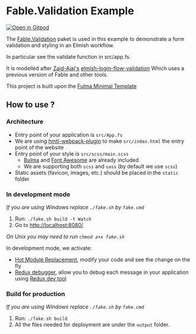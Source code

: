 # Fable.Validation Example

[![Open in Gitpod](https://gitpod.io/button/open-in-gitpod.svg)](https://gitpod.io/#https://github.com/CraigChamberlain/fable-validation-example)

The [Fable.Validation](https://github.com/zaaack/fable-validation)
paket is used in this example to demonstrate a form validation and
styling in an Elmish workflow.

In particular see the validate function in src/app.fs.

It is modelled after [Zaid-Ajaj's](https://github.com/Zaid-Ajaj) [elmish-login-flow-validation](https://github.com/Zaid-Ajaj/elmish-login-flow-validation)
Which uses a previous version of Fable and other tools.

This project is built upon the [Fulma Minimal Template](https://fulma.github.io/Fulma/#template)

## How to use ?

### Architecture

- Entry point of your application is `src/App.fs`
- We are using [hmtl-webpack-plugin](https://github.com/jantimon/html-webpack-plugin) to make `src/index.html` the entry point of the website
- Entry point of your style is `src/scss/main.scss`
    - [Bulma](https://bulma.io/) and [Font Awesome](https://fontawesome.com/) are already included
    - We are supporting both `scss` and `sass` (by default we use `scss`)
- Static assets (favicon, images, etc.) should be placed in the `static` folder

### In development mode

*If you are using Windows replace `./fake.sh` by `fake.cmd`*

1. Run: `./fake.sh build -t Watch`
2. Go to [http://localhost:8080/](http://localhost:8080/)

*On Unix you may need to run `chmod a+x fake.sh`*

In development mode, we activate:

- [Hot Module Replacement](https://fable-elmish.github.io/hmr/), modify your code and see the change on the fly
- [Redux debugger](https://fable-elmish.github.io/debugger/), allow you to debug each message in your application using [Redux dev tool](https://github.com/reduxjs/redux-devtools)

### Build for production

*If you are using Windows replace `./fake.sh` by `fake.cmd`*

1. Run: `./fake.sh build`
2. All the files needed for deployment are under the `output` folder.
